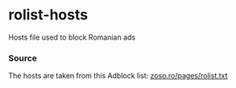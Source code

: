 # rolist-hosts
Hosts file used to block Romanian ads

### Source
The hosts are taken from this Adblock list: [zoso.ro/pages/rolist.txt](https://www.zoso.ro/pages/rolist.txt)
